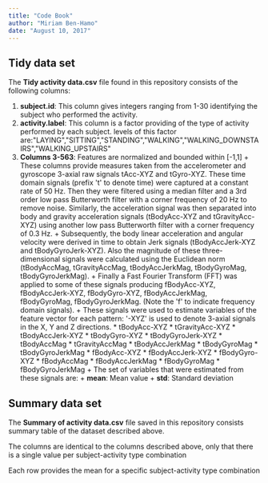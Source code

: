 ```yaml
---
title: "Code Book"
author: "Miriam Ben-Hamo"
date: "August 10, 2017"
---
```


## Tidy data set

The **Tidy activity data.csv** file found in this repository consists of the following columns:

1. **subject.id**: This column gives integers ranging from 1-30 identifying the subject who performed the activity.
2. **activity.label**: This column is a factor providing of the type of activity performed by each subject. levels of this factor are:"LAYING","SITTING","STANDING","WALKING","WALKING_DOWNSTAIRS","WALKING_UPSTAIRS" 
3. **Columns 3-563**: Features are normalized and bounded within [-1,1]
        + These columns provide measures taken from the accelerometer and gyroscope 3-axial raw signals tAcc-XYZ and tGyro-XYZ. These time domain signals (prefix 't' to denote time) were captured at a constant rate of 50 Hz. Then they were filtered using a median filter and a 3rd order low pass Butterworth filter with a corner frequency of 20 Hz to remove noise. Similarly, the acceleration signal was then separated into body and gravity acceleration signals (tBodyAcc-XYZ and tGravityAcc-XYZ) using another low pass Butterworth filter with a corner frequency of 0.3 Hz. 
        + Subsequently, the body linear acceleration and angular velocity were derived in time to obtain Jerk signals (tBodyAccJerk-XYZ and tBodyGyroJerk-XYZ). Also the magnitude of these three-dimensional signals were calculated using the Euclidean norm (tBodyAccMag, tGravityAccMag, tBodyAccJerkMag, tBodyGyroMag, tBodyGyroJerkMag). 
        + Finally a Fast Fourier Transform (FFT) was applied to some of these signals producing fBodyAcc-XYZ, fBodyAccJerk-XYZ, fBodyGyro-XYZ, fBodyAccJerkMag, fBodyGyroMag, fBodyGyroJerkMag. (Note the 'f' to indicate frequency domain signals). 
        + These signals were used to estimate variables of the feature vector for each pattern: '-XYZ' is used to denote 3-axial signals in the X, Y and Z directions.
            * tBodyAcc-XYZ
            * tGravityAcc-XYZ
            * tBodyAccJerk-XYZ
            * tBodyGyro-XYZ
            * tBodyGyroJerk-XYZ
            * tBodyAccMag
            * tGravityAccMag
            * tBodyAccJerkMag
            * tBodyGyroMag
            * tBodyGyroJerkMag
            * fBodyAcc-XYZ
            * fBodyAccJerk-XYZ
            * fBodyGyro-XYZ
            * fBodyAccMag
            * fBodyAccJerkMag
            * fBodyGyroMag
            * fBodyGyroJerkMag
        + The set of variables that were estimated from these signals are: 
        + **mean**: Mean value
        + **std**: Standard deviation
        
## Summary data set

The **Summary of activity data.csv** file saved in this repository consists summary table of the dataset described above.

The columns are identical to the columns described above, only that there is a single value per subject-activity type combination

Each row provides the mean for a specific subject-activity type combination
